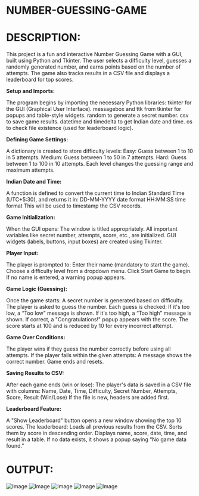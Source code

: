 # NUMBER-GUESSING-GAME

# DESCRIPTION:

This project is a fun and interactive Number Guessing Game with a GUI, built using Python and Tkinter. The user selects a difficulty level, guesses a randomly generated number, and earns points based on the number of attempts. The game also tracks results in a CSV file and displays a leaderboard for top scores.

**Setup and Imports:**

The program begins by importing the necessary Python libraries:
tkinter for the GUI (Graphical User Interface).
messagebox and ttk from tkinter for popups and table-style widgets.
random to generate a secret number.
csv to save game results.
datetime and timedelta to get Indian date and time.
os to check file existence (used for leaderboard logic).

**Defining Game Settings:**

A dictionary is created to store difficulty levels:
Easy: Guess between 1 to 10 in 5 attempts.
Medium: Guess between 1 to 50 in 7 attempts.
Hard: Guess between 1 to 100 in 10 attempts.
Each level changes the guessing range and maximum attempts.

**Indian Date and Time:**

A function is defined to convert the current time to Indian Standard Time (UTC+5:30), and returns it in:
DD-MM-YYYY date format
HH:MM:SS time format
This will be used to timestamp the CSV records.

**Game Initialization:**

When the GUI opens:
The window is titled appropriately.
All important variables like secret number, attempts, score, etc., are initialized.
GUI widgets (labels, buttons, input boxes) are created using Tkinter.

**Player Input:**

The player is prompted to:
Enter their name (mandatory to start the game).
Choose a difficulty level from a dropdown menu.
Click Start Game to begin.
If no name is entered, a warning popup appears.

**Game Logic (Guessing):**

Once the game starts:
A secret number is generated based on difficulty.
The player is asked to guess the number.
Each guess is checked:
If it's too low, a “Too low” message is shown.
If it's too high, a “Too high” message is shown.
If correct, a "Congratulations!" popup appears with the score.
The score starts at 100 and is reduced by 10 for every incorrect attempt.

**Game Over Conditions:**

The player wins if they guess the number correctly before using all attempts.
If the player fails within the given attempts:
A message shows the correct number.
Game ends and resets.

**Saving Results to CSV:**

After each game ends (win or lose):
The player's data is saved in a CSV file with columns:
Name, Date, Time, Difficulty, Secret Number, Attempts, Score, Result (Win/Lose)
If the file is new, headers are added first.

**Leaderboard Feature:**

A "Show Leaderboard" button opens a new window showing the top 10 scores.
The leaderboard:
Loads all previous results from the CSV.
Sorts them by score in descending order.
Displays name, score, date, time, and result in a table.
If no data exists, it shows a popup saying “No game data found.”

# OUTPUT:

![Image](https://github.com/user-attachments/assets/1b65098b-df1c-4920-9ae8-eb44d451a33a)              ![Image](https://github.com/user-attachments/assets/2ff13361-6451-45f3-a596-0efab0974a02)            ![Image](https://github.com/user-attachments/assets/6fa8f580-1764-43f1-a5be-6b1eb1bcc03b)                ![Image](https://github.com/user-attachments/assets/f5576609-3f86-4f70-90c8-2142c612819e)                ![Image](https://github.com/user-attachments/assets/89a3ef77-a2e0-482d-8a7d-c249fd189d66)



